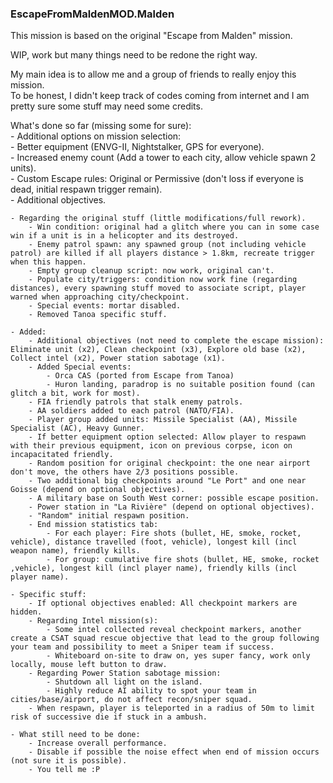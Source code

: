 ### EscapeFromMaldenMOD.Malden  
This mission is based on the original "Escape from Malden" mission.  
  
WIP, work but many things need to be redone the right way.  
  
My main idea is to allow me and a group of friends to really enjoy this mission.  
To be honest, I didn't keep track of codes coming from internet and I am pretty sure some stuff may need some credits.  
  
What's done so far (missing some for sure):  
	- Additional options on mission selection:  
		- Better equipment (ENVG-II, Nightstalker, GPS for everyone).  
		- Increased enemy count (Add a tower to each city, allow vehicle spawn 2 units).  
		- Custom Escape rules: Original or Permissive (don't loss if everyone is dead, initial respawn trigger remain).  
		- Additional objectives.  
  
	- Regarding the original stuff (little modifications/full rework).  
		- Win condition: original had a glitch where you can in some case win if a unit is in a helicopter and its destroyed.  
		- Enemy patrol spawn: any spawned group (not including vehicle patrol) are killed if all players distance > 1.8km, recreate trigger when this happen.  
		- Empty group cleanup script: now work, original can't.  
		- Populate city/triggers: condition now work fine (regarding distances), every spawning stuff moved to associate script, player warned when approaching city/checkpoint.  
		- Special events: mortar disabled.  
		- Removed Tanoa specific stuff.  
  
	- Added:  
		- Additional objectives (not need to complete the escape mission): Eliminate unit (x2), Clean checkpoint (x3), Explore old base (x2), Collect intel (x2), Power station sabotage (x1).  
		- Added Special events:  
			- Orca CAS (ported from Escape from Tanoa)  
			- Huron landing, paradrop is no suitable position found (can glitch a bit, work for most).  
		- FIA friendly patrols that stalk enemy patrols.  
		- AA soldiers added to each patrol (NATO/FIA).  
		- Player group added units: Missile Specialist (AA), Missile Specialist (AC), Heavy Gunner.  
		- If better equipment option selected: Allow player to respawn with their previous equipment, icon on previous corpse, icon on incapacitated friendly.  
		- Random position for original checkpoint: the one near airport don't move, the others have 2/3 positions possible.  
		- Two additional big checkpoints around "Le Port" and one near Goisse (depend on optional objectives).  
		- A military base on South West corner: possible escape position.  
		- Power station in "La Rivière" (depend on optional objectives).  
		- "Random" initial respawn position.  
		- End mission statistics tab:  
			- For each player: Fire shots (bullet, HE, smoke, rocket, vehicle), distance travelled (foot, vehicle), longest kill (incl weapon name), friendly kills.  
			- For group: cumulative fire shots (bullet, HE, smoke, rocket ,vehicle), longest kill (incl player name), friendly kills (incl player name).  
  
	- Specific stuff:  
		- If optional objectives enabled: All checkpoint markers are hidden.  
		- Regarding Intel mission(s):  
			- Some intel collected reveal checkpoint markers, another create a CSAT squad rescue objective that lead to the group following your team and possibility to meet a Sniper team if success.  
			- Whiteboard on-site to draw on, yes super fancy, work only locally, mouse left button to draw.  
		- Regarding Power Station sabotage mission:  
			- Shutdown all light on the island.  
			- Highly reduce AI ability to spot your team in cities/base/airport, do not affect recon/sniper squad.  
		- When respawn, player is teleported in a radius of 50m to limit risk of successive die if stuck in a ambush.  
  
	- What still need to be done:  
		- Increase overall performance.  
		- Disable if possible the noise effect when end of mission occurs (not sure it is possible).  
		- You tell me :P  
  






